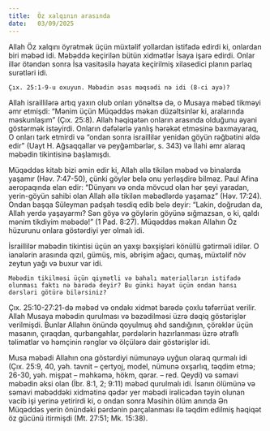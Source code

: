 ```yaml
---
title:  Öz xalqının arasında
date:   03/09/2025
---
```


Allah Öz xalqını öyrətmək üçün müxtəlif yollardan istifadə edirdi ki, onlardan biri məbəd idi. Məbəddə keçirilən bütün xidmətlər İsaya işarə edirdi. Onlar illər ötəndən sonra İsa vasitəsilə həyata keçirilmiş xilasedici planın parlaq surətləri idi.

`Çıx. 25:1-9-u oxuyun. Məbədin əsas məqsədi nə idi (8-ci ayə)?`

Allah israillilərə artıq yaxın olub onları yönəltsə də, o Musaya məbəd tikməyi əmr etmişdi: “Mənim üçün Müqəddəs məkan düzəltsinlər ki, aralarında məskunlaşım” (Çıx. 25:8). Allah həqiqətən onların arasında olduğunu əyani göstərmək istəyirdi. Onların dəfələrlə yanlış hərəkət etməsinə baxmayaraq, O onları tərk etmirdi və “ondan sonra israillilər yenidən göyün rəğbətini əldə edir” (Uayt H. Ağsaqqallar və peyğəmbərlər, s. 343) və İlahi əmr alaraq məbədin tikintisinə başlamışdı.

Müqəddəs kitab bizi əmin edir ki, Allah əllə tikilən məbəd və binalarda yaşamır (Həv. 7:47-50), çünki göylər belə onu yerləşdirə bilməz. Paul Afina aeropaqında elan edir: “Dünyanı və onda mövcud olan hər şeyi yaradan, yerin-göyün sahibi olan Allah əllə tikilən məbədlərdə yaşamaz” (Həv. 17:24). Ondan başqa Süleyman padşah təsdiq edib belə deyir: “Lakin, doğrudan da, Allah yerdə yaşayarmı? Sən göyə və göylərin göyünə sığmazsan, o ki, qaldı mənim tikdiyim məbədə!” (1 Pad. 8:27). Müqəddəs məkan Allahın Öz hüzurunu onlara göstərdiyi yer olmalı idi.

İsraillilər məbədin tikintisi üçün ən yaxşı bəxşişləri könüllü gətirməli idilər. O ianələrin arasında qızıl, gümüş, mis, əbrişim ağacı, qumaş, müxtəlif növ zeytun yağı və buxur var idi.

`Məbədin tikilməsi üçün qiymətli və bahalı materialların istifadə olunması faktı nə barədə deyir? Bu günki həyat üçün ondan hansı dərsləri götürə bilərsiniz?`

Çıx. 25:10-27:21-də məbəd və ondakı xidmət barədə çoxlu təfərrüat verilir. Allah Musaya məbədin qurulması və bəzədilməsi üzrə dəqiq göstərişlər verilmişdi. Bunlar Allahın önündə qoyulmuş əhd sandığının, çörəklər üçün masanın, çıraqdan, qurbangahlar, pərdələrin hazırlanması üzrə ətraflı təlimatlar və həmçinin rənglər və ölçülərə dair göstərişlər idi.

Musa məbədi Allahın ona göstərdiyi nümunəyə uyğun olaraq qurmalı idi (Çıx. 25:9, 40, yəh. tavnit – çertyoj, model, nümunə oxşarlıq, təqdim etmə; 26-30, yəh. mişpat – məhkəmə, hökm, qərar. – red. Qeydi) və səmavi məbədin əksi olan (İbr. 8:1, 2; 9:11) məbəd qurulmalı idi. İsanın ölümünə və səmavi məbəddəki xidmətinə qədər yer məbədi irəlicədən təyin olunan vacib işi yerinə yetirirdi ki, o ondan sonra Məsihin ölüm anında Ən Müqəddəs yerin önündəki pərdənin parçalanması ilə təqdim edilmiş həqiqət öz gücünü itirmişdi (Mt. 27:51; Mk. 15:38).